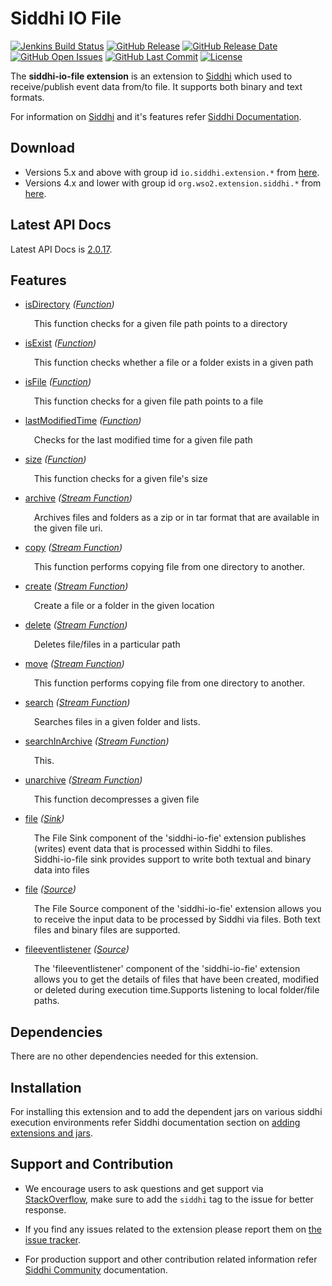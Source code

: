 Siddhi IO File
======================================

  [![Jenkins Build Status](https://wso2.org/jenkins/job/siddhi/job/siddhi-io-file/badge/icon)](https://wso2.org/jenkins/job/siddhi/job/siddhi-io-file/)
  [![GitHub Release](https://img.shields.io/github/release/siddhi-io/siddhi-io-file.svg)](https://github.com/siddhi-io/siddhi-io-file/releases)
  [![GitHub Release Date](https://img.shields.io/github/release-date/siddhi-io/siddhi-io-file.svg)](https://github.com/siddhi-io/siddhi-io-file/releases)
  [![GitHub Open Issues](https://img.shields.io/github/issues-raw/siddhi-io/siddhi-io-file.svg)](https://github.com/siddhi-io/siddhi-io-file/issues)
  [![GitHub Last Commit](https://img.shields.io/github/last-commit/siddhi-io/siddhi-io-file.svg)](https://github.com/siddhi-io/siddhi-io-file/commits/master)
  [![License](https://img.shields.io/badge/License-Apache%202.0-blue.svg)](https://opensource.org/licenses/Apache-2.0)

The **siddhi-io-file extension** is an extension to <a target="_blank" href="https://wso2.github.io/siddhi">Siddhi</a> which used to receive/publish event data from/to file. It supports both binary and text formats.

For information on <a target="_blank" href="https://siddhi.io/">Siddhi</a> and it's features refer <a target="_blank" href="https://siddhi.io/redirect/docs.html">Siddhi Documentation</a>. 

## Download

* Versions 5.x and above with group id `io.siddhi.extension.*` from <a target="_blank" href="https://mvnrepository.com/artifact/io.siddhi.extension.io.file/siddhi-io-file/">here</a>.
* Versions 4.x and lower with group id `org.wso2.extension.siddhi.*` from <a target="_blank" href="https://mvnrepository.com/artifact/org.wso2.extension.siddhi.io.file/siddhi-io-file">here</a>.

## Latest API Docs 

Latest API Docs is <a target="_blank" href="https://siddhi-io.github.io/siddhi-io-file/api/2.0.17">2.0.17</a>.

## Features

* <a target="_blank" href="https://siddhi-io.github.io/siddhi-io-file/api/2.0.17/#isdirectory-function">isDirectory</a> *(<a target="_blank" href="http://siddhi.io/en/v5.1/docs/query-guide/#function">Function</a>)*<br> <div style="padding-left: 1em;"><p><p style="word-wrap: break-word;margin: 0;">This function checks for a given file path points to a directory</p></p></div>
* <a target="_blank" href="https://siddhi-io.github.io/siddhi-io-file/api/2.0.17/#isexist-function">isExist</a> *(<a target="_blank" href="http://siddhi.io/en/v5.1/docs/query-guide/#function">Function</a>)*<br> <div style="padding-left: 1em;"><p><p style="word-wrap: break-word;margin: 0;">This function checks whether a file or a folder exists in a given path</p></p></div>
* <a target="_blank" href="https://siddhi-io.github.io/siddhi-io-file/api/2.0.17/#isfile-function">isFile</a> *(<a target="_blank" href="http://siddhi.io/en/v5.1/docs/query-guide/#function">Function</a>)*<br> <div style="padding-left: 1em;"><p><p style="word-wrap: break-word;margin: 0;">This function checks for a given file path points to a file</p></p></div>
* <a target="_blank" href="https://siddhi-io.github.io/siddhi-io-file/api/2.0.17/#lastmodifiedtime-function">lastModifiedTime</a> *(<a target="_blank" href="http://siddhi.io/en/v5.1/docs/query-guide/#function">Function</a>)*<br> <div style="padding-left: 1em;"><p><p style="word-wrap: break-word;margin: 0;">Checks for the last modified time for a given file path</p></p></div>
* <a target="_blank" href="https://siddhi-io.github.io/siddhi-io-file/api/2.0.17/#size-function">size</a> *(<a target="_blank" href="http://siddhi.io/en/v5.1/docs/query-guide/#function">Function</a>)*<br> <div style="padding-left: 1em;"><p><p style="word-wrap: break-word;margin: 0;">This function checks for a given file's size</p></p></div>
* <a target="_blank" href="https://siddhi-io.github.io/siddhi-io-file/api/2.0.17/#archive-stream-function">archive</a> *(<a target="_blank" href="http://siddhi.io/en/v5.1/docs/query-guide/#stream-function">Stream Function</a>)*<br> <div style="padding-left: 1em;"><p><p style="word-wrap: break-word;margin: 0;">Archives files and folders as a zip or in tar format that are available in the given file uri.<br></p></p></div>
* <a target="_blank" href="https://siddhi-io.github.io/siddhi-io-file/api/2.0.17/#copy-stream-function">copy</a> *(<a target="_blank" href="http://siddhi.io/en/v5.1/docs/query-guide/#stream-function">Stream Function</a>)*<br> <div style="padding-left: 1em;"><p><p style="word-wrap: break-word;margin: 0;">This function performs copying file from one directory to another.<br></p></p></div>
* <a target="_blank" href="https://siddhi-io.github.io/siddhi-io-file/api/2.0.17/#create-stream-function">create</a> *(<a target="_blank" href="http://siddhi.io/en/v5.1/docs/query-guide/#stream-function">Stream Function</a>)*<br> <div style="padding-left: 1em;"><p><p style="word-wrap: break-word;margin: 0;">Create a file or a folder in the given location</p></p></div>
* <a target="_blank" href="https://siddhi-io.github.io/siddhi-io-file/api/2.0.17/#delete-stream-function">delete</a> *(<a target="_blank" href="http://siddhi.io/en/v5.1/docs/query-guide/#stream-function">Stream Function</a>)*<br> <div style="padding-left: 1em;"><p><p style="word-wrap: break-word;margin: 0;">Deletes file/files in a particular path</p></p></div>
* <a target="_blank" href="https://siddhi-io.github.io/siddhi-io-file/api/2.0.17/#move-stream-function">move</a> *(<a target="_blank" href="http://siddhi.io/en/v5.1/docs/query-guide/#stream-function">Stream Function</a>)*<br> <div style="padding-left: 1em;"><p><p style="word-wrap: break-word;margin: 0;">This function performs copying file from one directory to another.<br></p></p></div>
* <a target="_blank" href="https://siddhi-io.github.io/siddhi-io-file/api/2.0.17/#search-stream-function">search</a> *(<a target="_blank" href="http://siddhi.io/en/v5.1/docs/query-guide/#stream-function">Stream Function</a>)*<br> <div style="padding-left: 1em;"><p><p style="word-wrap: break-word;margin: 0;">Searches files in a given folder and lists.</p></p></div>
* <a target="_blank" href="https://siddhi-io.github.io/siddhi-io-file/api/2.0.17/#searchinarchive-stream-function">searchInArchive</a> *(<a target="_blank" href="http://siddhi.io/en/v5.1/docs/query-guide/#stream-function">Stream Function</a>)*<br> <div style="padding-left: 1em;"><p><p style="word-wrap: break-word;margin: 0;">This.</p></p></div>
* <a target="_blank" href="https://siddhi-io.github.io/siddhi-io-file/api/2.0.17/#unarchive-stream-function">unarchive</a> *(<a target="_blank" href="http://siddhi.io/en/v5.1/docs/query-guide/#stream-function">Stream Function</a>)*<br> <div style="padding-left: 1em;"><p><p style="word-wrap: break-word;margin: 0;">This function decompresses a given file</p></p></div>
* <a target="_blank" href="https://siddhi-io.github.io/siddhi-io-file/api/2.0.17/#file-sink">file</a> *(<a target="_blank" href="http://siddhi.io/en/v5.1/docs/query-guide/#sink">Sink</a>)*<br> <div style="padding-left: 1em;"><p><p style="word-wrap: break-word;margin: 0;">The File Sink component of the 'siddhi-io-fie' extension publishes (writes) event data that is processed within Siddhi to files. <br>Siddhi-io-file sink provides support to write both textual and binary data into files<br></p></p></div>
* <a target="_blank" href="https://siddhi-io.github.io/siddhi-io-file/api/2.0.17/#file-source">file</a> *(<a target="_blank" href="http://siddhi.io/en/v5.1/docs/query-guide/#source">Source</a>)*<br> <div style="padding-left: 1em;"><p><p style="word-wrap: break-word;margin: 0;">The File Source component of the 'siddhi-io-fie' extension allows you to receive the input data to be processed by Siddhi via files. Both text files and binary files are supported.</p></p></div>
* <a target="_blank" href="https://siddhi-io.github.io/siddhi-io-file/api/2.0.17/#fileeventlistener-source">fileeventlistener</a> *(<a target="_blank" href="http://siddhi.io/en/v5.1/docs/query-guide/#source">Source</a>)*<br> <div style="padding-left: 1em;"><p><p style="word-wrap: break-word;margin: 0;">The 'fileeventlistener' component of the 'siddhi-io-fie' extension allows you to get the details of files that have been created, modified or deleted during execution time.Supports listening to local folder/file paths.</p></p></div>

## Dependencies 

There are no other dependencies needed for this extension.

## Installation

For installing this extension and to add the dependent jars on various siddhi execution environments refer Siddhi documentation section on <a target="_blank" href="https://siddhi.io/redirect/add-extensions.html">adding extensions and jars</a>.

## Support and Contribution

* We encourage users to ask questions and get support via <a target="_blank" href="https://stackoverflow.com/questions/tagged/siddhi">StackOverflow</a>, make sure to add the `siddhi` tag to the issue for better response.

* If you find any issues related to the extension please report them on <a target="_blank" href="https://github.com/siddhi-io/siddhi-execution-string/issues">the issue tracker</a>.

* For production support and other contribution related information refer <a target="_blank" href="https://siddhi.io/community/">Siddhi Community</a> documentation.

